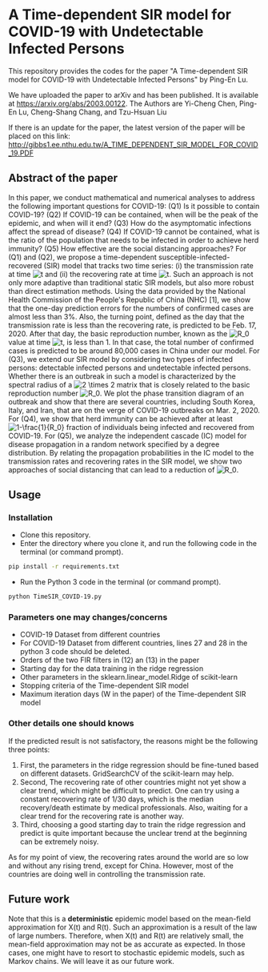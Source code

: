 # A Time-dependent SIR model for COVID-19 with Undetectable Infected Persons

This repository provides the codes for the paper "A Time-dependent SIR model for COVID-19 with Undetectable Infected Persons" by Ping-En Lu.

We have uploaded the paper to arXiv and has been published. It is available at https://arxiv.org/abs/2003.00122.
The Authors are Yi-Cheng Chen, Ping-En Lu, Cheng-Shang Chang, and Tzu-Hsuan Liu

If there is an update for the paper, the latest version of the paper will be placed on this link: http://gibbs1.ee.nthu.edu.tw/A_TIME_DEPENDENT_SIR_MODEL_FOR_COVID_19.PDF

## Abstract of the paper

In this paper, we conduct mathematical and numerical analyses to address the following important questions for COVID-19: (Q1) Is it possible to contain COVID-19? (Q2) If COVID-19 can be contained, when will be the peak of the epidemic, and when will it end? (Q3) How do the asymptomatic infections affect the spread of disease? (Q4) If COVID-19 cannot be contained, what is the ratio of the population that needs to be infected in order to achieve herd immunity? (Q5) How effective are the social distancing approaches? For (Q1) and (Q2), we propose a time-dependent susceptible-infected-recovered (SIR) model that tracks two time series: (i) the transmission rate at time ![t](https://render.githubusercontent.com/render/math?math=t) and (ii) the recovering rate at time ![t](https://render.githubusercontent.com/render/math?math=t). Such an approach is not only more adaptive than traditional static SIR models, but also more robust than direct estimation methods. Using the data provided by the National Health Commission of the People's Republic of China (NHC) [1], we show that the one-day prediction errors for the numbers of confirmed cases are almost less than 3%. Also, the turning point, defined as the day that the transmission rate is less than the recovering rate, is predicted to be Feb. 17, 2020. After that day, the basic reproduction number, known as the ![R_0](https://render.githubusercontent.com/render/math?math=R_0) value at time ![t](https://render.githubusercontent.com/render/math?math=t), is less than 1. In that case, the total number of confirmed cases is predicted to be around 80,000 cases in China under our model. For (Q3), we extend our SIR model by considering two types of infected persons: detectable infected persons and undetectable infected persons. Whether there is an outbreak in such a model is characterized by the spectral radius of a ![2 \times 2](https://render.githubusercontent.com/render/math?math=2%20%5Ctimes%202) matrix that is closely related to the basic reproduction number ![R_0](https://render.githubusercontent.com/render/math?math=R_0). We plot the phase transition diagram of an outbreak and show that there are several countries, including South Korea, Italy, and Iran, that are on the verge of COVID-19 outbreaks on Mar. 2, 2020. For (Q4), we show that herd immunity can be achieved after at least ![1-\frac{1}{R_0}](https://render.githubusercontent.com/render/math?math=1-%5Cfrac%7B1%7D%7BR_0%7D) fraction of individuals being infected and recovered from COVID-19. For (Q5), we analyze the independent cascade (IC) model for disease propagation in a random network specified by a degree distribution. By relating the propagation probabilities in the IC model to the transmission rates and recovering rates in the SIR model, we show two approaches of social distancing that can lead to a reduction of ![R_0](https://render.githubusercontent.com/render/math?math=R_0).

## Usage

### Installation

* Clone this repository.
* Enter the directory where you clone it, and run the following code in the terminal (or command prompt).
```sh
pip install -r requirements.txt
```
* Run the Python 3 code in the terminal (or command prompt).
```sh
python TimeSIR_COVID-19.py
```
### Parameters one may changes/concerns

* COVID-19 Dataset from different countries
* For COVID-19 Dataset from different countries, lines 27 and 28 in the python 3 code should be deleted.
* Orders of the two FIR filters in (12) an (13) in the paper
* Starting day for the data training in the ridge regression
* Other parameters in the sklearn.linear_model.Ridge of scikit-learn
* Stopping criteria of the Time-dependent SIR model
* Maximum iteration days (W in the paper) of the Time-dependent SIR model

### Other details one should knows

If the predicted result is not satisfactory, the reasons might be the following three points:
1. First, the parameters in the ridge regression should be fine-tuned based on different datasets. GridSearchCV of the scikit-learn may help.
2. Second, The recovering rate of other countries might not yet show a clear trend, which might be difficult to predict. One can try using a constant recovering rate of 1/30 days, which is the median recovery/death estimate by medical professionals. Also, waiting for a clear trend for the recovering rate is another way.
3. Third, choosing a good starting day to train the ridge regression and predict is quite important because the unclear trend at the beginning can be extremely noisy.

As for my point of view, the recovering rates around the world are so low and without any rising trend, except for China. However, most of the countries are doing well in controlling the transmission rate.

## Future work

Note that this is a **deterministic** epidemic model based on the mean-field approximation for X(t) and R(t). Such an approximation is a result of the law of large numbers. Therefore, when X(t) and R(t) are relatively small, the mean-field approximation may not be as accurate as expected. In those cases, one might have to resort to stochastic epidemic models, such as Markov chains. We will leave it as our future work.
